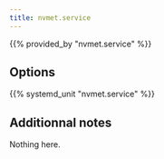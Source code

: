 ```yaml
---
title: nvmet.service
---
```


{{% provided_by "nvmet.service" %}}

## Options

{{% systemd_unit "nvmet.service" %}}

## Additionnal notes

Nothing here.
